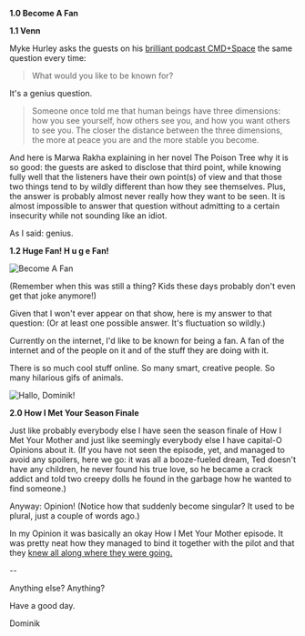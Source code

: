 **1.0 Become A Fan**

**1.1 Venn**

Myke Hurley asks the guests on his [brilliant podcast CMD+Space](http://5by5.tv/cmdspace) the same question every time:

> What would you like to be known for?

It's a genius question.

> Someone once told me that human beings have three dimensions: how you see yourself, how others see you, and how you want others to see you. The closer the distance between the three dimensions, the more at peace you are and the more stable you become.

And here is Marwa Rakha explaining in her novel The Poison Tree why it is so good: the guests are asked to disclose that third point, while knowing fully well that the listeners have their own point(s) of view and that those two things tend to by wildly different than how they see themselves. Plus, the answer is probably almost never really how they want to be seen. It is almost impossible to answer that question without admitting to a certain insecurity while not sounding like an idiot.

As I said: genius.

**1.2 Huge Fan! H u g e Fan!**

![Become A Fan](http://irregularity.lolproject.de/wp-content/uploads/sites/2/2014/04/become-a-fan.jpg)

(Remember when this was still a thing? Kids these days probably don't even get that joke anymore!)

Given that I won't ever appear on that show, here is my answer to that question: (Or at least one possible answer. It's fluctuation so wildly.)

Currently on the internet, I'd like to be known for being a fan. A fan of the internet and of the people on it and of the stuff they are doing with it.

There is so much cool stuff online. So many smart, creative people. So many hilarious gifs of animals.

![Hallo, Dominik!](http://cam-media-public-west.s3.amazonaws.com/flattened-all-frames/4FF97B2C-F0CC-4EAA-9C9F-FAEBF4646C89)

**2.0 How I Met Your Season Finale**

Just like probably everybody else I have seen the season finale of How I Met Your Mother and just like seemingly everybody else I have capital-O Opinions about it. (If you have not seen the episode, yet, and managed to avoid any spoilers, here we go: it was all a booze-fueled dream, Ted doesn't have any children, he never found his true love, so he became a crack addict and told two creepy dolls he found in the garbage how he wanted to find someone.)

Anyway: Opinion! (Notice how that suddenly become singular? It used to be plural, just a couple of words ago.)

In my Opinion it was basically an okay How I Met Your Mother episode. It was pretty neat how they managed to bind it together with the pilot and that they [knew all along where they were going.](http://www.people.com/people/article/0,,20801686,00.html)

--

Anything else? Anything?

Have a good day.

Dominik